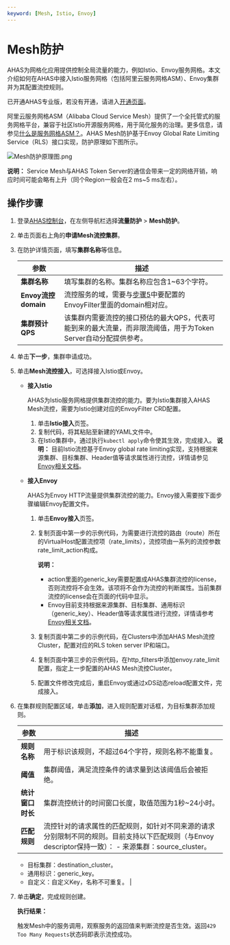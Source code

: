 ```yaml
---
keyword: [Mesh, Istio, Envoy]
---
```


# Mesh防护

AHAS为网格化应用提供控制全局流量的能力，例如Istio、Envoy服务网格。本文介绍如何在AHAS中接入Istio服务网格（包括阿里云服务网格ASM）、Envoy集群并为其配置流控规则。

已开通AHAS专业版，若没有开通，请进入[开通页面](https://common-buy.aliyun.com/?commodityCode=ahas_post#/open)。

阿里云服务网格ASM（Alibaba Cloud Service Mesh）提供了一个全托管式的服务网格平台，兼容于社区Istio开源服务网格，用于简化服务的治理。更多信息，请参见[什么是服务网格ASM？]()。AHAS Mesh防护基于Envoy Global Rate Limiting Service（RLS）接口实现，防护原理如下图所示。

![Mesh防护原理图.png](https://static-aliyun-doc.oss-accelerate.aliyuncs.com/assets/img/zh-CN/1070008951/p142317.png)

**说明：** Service Mesh与AHAS Token Server的通信会带来一定的网络开销，响应时间可能会略有上升（同个Region一般会在2 ms~5 ms左右）。

## 操作步骤

1.  登录[AHAS控制台](https://ahas.console.aliyun.com)，在左侧导航栏选择**流量防护** \> **Mesh防护**。

2.  单击页面右上角的**申请Mesh流控集群**。

3.  在防护详情页面，填写**集群名称**等信息。

    |参数|描述|
    |--|--|
    |**集群名称**|填写集群的名称。集群名称应包含1~63个字符。|
    |**Envoy流控domain**|流控服务的域，需要与[步骤5](#step_a7b_95u_p89)中要配置的EnvoyFilter里面的domain相对应。|
    |**集群预计QPS**|该集群内需要流控的接口预估的最大QPS，代表可能到来的最大流量，而非限流阈值，用于为Token Server自动分配提供参考。|

4.  单击**下一步**，集群申请成功。

5.  单击**Mesh流控接入**，可选择接入Istio或Envoy。

    -   **接入Istio**

        AHAS为Istio服务网格提供集群流控的能力。要为Istio集群接入AHAS Mesh流控，需要为Istio创建对应的EnvoyFilter CRD配置。

        1.  单击**Istio接入**页签。
        2.  复制代码，将其粘贴至新建的YAML文件中。
        3.  在Istio集群中，通过执行`kubectl apply`命令使其生效，完成接入。
        **说明：** 目前Istio流控基于Envoy global rate limiting实现，支持根据来源集群、目标集群、Header值等请求属性进行流控，详情请参见[Envoy相关文档](https://www.envoyproxy.io/docs/envoy/latest/configuration/http/http_filters/rate_limit_filter?spm=5176.11961263.SystemGuardMeshProtection.4.f92f3bc10j41b0#config-http-filters-rate-limit)。

    -   **接入Envoy**

        AHAS为Envoy HTTP流量提供集群流控的能力。Envoy接入需要按下面步骤编辑Envoy配置文件。

        1.  单击**Envoy接入**页签。
        2.  复制页面中第一步的示例代码，为需要进行流控的路由（route）所在的VirtualHost配置流控项（rate\_limits），流控项由一系列的流控参数rate\_limit\_action构成。

            **说明：**

            -   action里面的generic\_key需要配置成AHAS集群流控的license，否则流控将不会生效。该项将不会作为流控的判断属性。当前集群流控的license会在页面的代码中显示。
            -   Envoy目前支持根据来源集群、目标集群、通用标识（generic\_key）、Header值等请求属性进行流控，详情请参考[Envoy相关文档](https://www.envoyproxy.io/docs/envoy/latest/configuration/http/http_filters/rate_limit_filter?spm=5176.11961263.SystemGuardMeshProtection.6.f92f3bc10j41b0#config-http-filters-rate-limit)。
        3.  复制页面中第二步的示例代码，在Clusters中添加AHAS Mesh流控Cluster，配置对应的RLS token server IP和端口。
        4.  复制页面中第三步的示例代码，在http\_filters中添加envoy.rate\_limit配置，指定上一步配置的AHAS Mesh流控Cluster。
        5.  配置文件修改完成后，重启Envoy或通过xDS动态reload配置文件，完成接入。
6.  在集群规则配置区域，单击**添加**，进入规则配置对话框，为目标集群添加规则。

    |参数|描述|
    |--|--|
    |**规则名称**|用于标识该规则，不超过64个字符，规则名称不能重复。|
    |**阈值**|集群阈值，满足流控条件的请求量到达该阈值后会被拒绝。|
    |**统计窗口时长**|集群流控统计的时间窗口长度，取值范围为1秒~24小时。|
    |**匹配规则**|流控针对的请求属性的匹配规则，如针对不同来源的请求分别限制不同的规则。目前支持以下匹配规则（与Envoy descriptor保持一致）：    -   来源集群：source\_cluster。
    -   目标集群：destination\_cluster。
    -   通用标识：generic\_key。
    -   自定义：自定义Key，名称不可重复。 |

7.  单击**确定**，完成规则创建。

    **执行结果：**

    触发Mesh中的服务调用，观察服务的返回值来判断流控是否生效。返回`429 Too Many Requests`状态码即表示流控成功。


